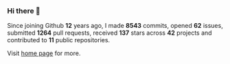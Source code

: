 ### Hi there 👋

Since joining Github **12** years ago, I made **8543** commits, opened **62** issues, submitted **1264** pull requests, received **137** stars across **42** projects and contributed to **11** public repositories.

Visit <a href="https://j15h.nu">home page</a> for more.
